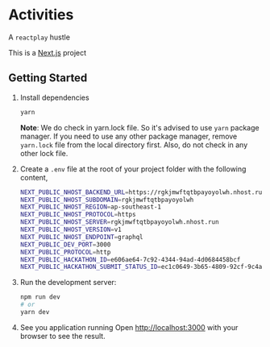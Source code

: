 # Activities

A `reactplay` hustle

This is a [Next.js](https://nextjs.org/) project

## Getting Started

1. Install dependencies
   ```bash
   yarn
   ```
   **Note**: We do check in yarn.lock file. So it's advised to use `yarn` package manager. If you need to use any other package manager, remove `yarn.lock` file from the local directory first. Also, do not check in any other lock file.
2. Create a `.env` file at the root of your project folder with the following content,

   ```bash
   NEXT_PUBLIC_NHOST_BACKEND_URL=https://rgkjmwftqtbpayoyolwh.nhost.run
   NEXT_PUBLIC_NHOST_SUBDOMAIN=rgkjmwftqtbpayoyolwh
   NEXT_PUBLIC_NHOST_REGION=ap-southeast-1
   NEXT_PUBLIC_NHOST_PROTOCOL=https
   NEXT_PUBLIC_NHOST_SERVER=rgkjmwftqtbpayoyolwh.nhost.run
   NEXT_PUBLIC_NHOST_VERSION=v1
   NEXT_PUBLIC_NHOST_ENDPOINT=graphql
   NEXT_PUBLIC_DEV_PORT=3000
   NEXT_PUBLIC_PROTOCOL=http
   NEXT_PUBLIC_HACKATHON_ID=e606ae64-7c92-4344-94ad-4d0684458bcf
   NEXT_PUBLIC_HACKATHON_SUBMIT_STATUS_ID=ec1c0649-3b65-4809-92cf-9c4a6abdff1b
   ```

3. Run the development server:

   ```bash
   npm run dev
   # or
   yarn dev
   ```

4. See you application running
   Open [http://localhost:3000](http://localhost:3000) with your browser to see the result.
